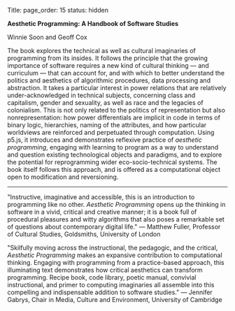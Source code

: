 Title:
page_order: 15
status: hidden

**Aesthetic Programming: A Handbook of Software Studies**

Winnie Soon and Geoff Cox

The book explores the technical as well as cultural imaginaries of programming from its insides. It follows the principle that the growing importance of software requires a new kind of cultural thinking — and curriculum — that can account for, and with which to better understand the politics and aesthetics of algorithmic procedures, data processing and abstraction. It takes a particular interest in power relations that are relatively under-acknowledged in technical subjects, concerning class and capitalism, gender and sexuality, as well as race and the legacies of colonialism. This is not only related to the politics of representation but also nonrepresentation: how power differentials are implicit in code in terms of binary logic, hierarchies, naming of the attributes, and how particular worldviews are reinforced and perpetuated through computation. Using p5.js, it introduces and demonstrates reflexive practice of *aesthetic programming*, engaging with learning to program as a way to understand and question existing technological objects and paradigms, and to explore the potential for reprogramming wider eco-socio-technical systems. The book itself follows this approach, and is offered as a computational object open to modification and reversioning.

<hr>

"Instructive, imaginative and accessible, this is an introduction to programming like no other. *Aesthetic Programming* opens up the thinking in software in a vivid, critical and creative manner; it is a book full of procedural pleasures and witty algorithms that also poses a remarkable set of questions about contemporary digital life."
—  Matthew Fuller, Professor of Cultural Studies, Goldsmiths, University of London


"Skilfully moving across the instructional, the pedagogic, and the critical, *Aesthetic Programming* makes an expansive contribution to computational thinking. Engaging with programming from a practice-based approach, this illuminating text demonstrates how critical aesthetics can transform programming. Recipe book, code library, poetic manual, convivial instructional, and primer to computing imaginaries all assemble into this compelling and indispensable addition to software studies."
— Jennifer Gabrys, Chair in Media, Culture and Environment, University of Cambridge
